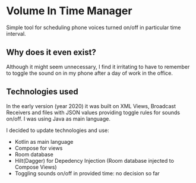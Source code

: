 # Volume In Time Manager
Simple tool for scheduling phone voices turned on/off in particular time interval.
## Why does it even exist?
Although it might seem unnecessary, I find it irritating to have to remember to toggle the sound on in my phone after a day of work in the office.
## Technologies used
In the early version (year 2020) it was built on XML Views, Broadcast Receivers and files with JSON values providing toggle rules for sounds on/off. I was using Java as main language.

I decided to update technologies and use:
- Kotlin as main language
- Compose for views
- Room database
- Hilt(Dagger) for Depedency Injection (Room database injected to Compose Views)
- Toggling sounds on/off in provided time: no decision so far
